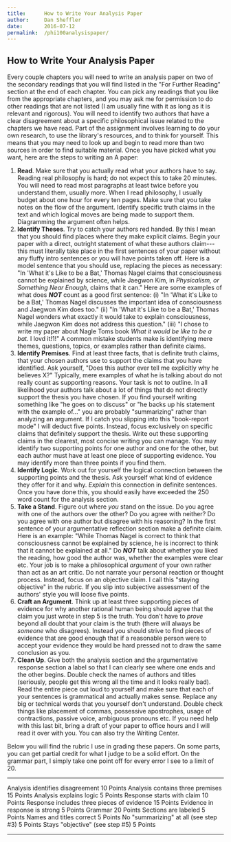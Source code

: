 ```yaml
---
title:      How to Write Your Analysis Paper
author:     Dan Sheffler
date:       2016-07-12
permalink:  /phi100analysispaper/
---
```



## How to Write Your Analysis Paper ##


Every couple chapters you will need to write an analysis paper on two of the secondary readings that you will find listed in the "For Further Reading" section at the end of each chapter.  You can pick any readings that you like from the appropriate chapters, and you may ask me for permission to do other readings that are not listed (I am usually fine with it as long as it is relevant and rigorous).  You will need to identify two authors that have a clear disagreement about a specific philosophical issue related to the chapters we have read.  Part of the assignment involves learning to do your own research, to use the library's resources, and to think for yourself.  This means that you may need to look up and begin to read more than two sources in order to find suitable material.  Once you have picked what you want, here are the steps to writing an A paper:

1. **Read**. Make sure that you actually read what your authors
   have to say.  Reading real philosophy is hard; do not expect
   this to take 20 minutes.  You will need to read most paragraphs
   at least twice before you understand them, usually more.  When I
   read philosophy, I usually budget about one hour for every ten
   pages.  Make sure that you take notes on the flow of the
   argument.  Identify specific truth claims in the text and which
   logical moves are being made to support them.  Diagramming the
   argument often helps.
2. **Identify Theses**.  Try to catch your authors red handed.  By
   this I mean that you should find places where they make explicit
   claims.  Begin your paper with a direct, outright statement of
   what these authors claim---this must literally take place in the
   first sentences of your paper without any fluffy intro sentences
   or you will have points taken off. Here is a model sentence that
   you should use, replacing the pieces as necessary: "In 'What
   it's Like to be a Bat,' Thomas Nagel claims that consciousness
   cannot be explained by science, while Jaegwon Kim, in
   *Physicalism, or Something Near Enough*, claims that it can."
   Here are some examples of what does ***NOT*** count as a good
   first sentence: (i) "In 'What it's Like to be a Bat,' Thomas
   Nagel discusses the important idea of consciousness and Jaegwon
   Kim does too." (ii) "In 'What it's Like to be a Bat,' Thomas
   Nagel wonders what exactly it would take to explain
   consciousness, while Jaegwon Kim does not address this
   question." (iii) "I chose to write my paper about Nagle Toms
   book *What it would be like to be a bat*. I lovd it!1!"  A
   common mistake students make is identifying mere themes,
   questions, topics, or examples rather than definite claims.
3. **Identify Premises**.  Find at least three facts, that is
   definite truth claims, that your chosen authors use to support
   the claims that you have identified.  Ask yourself, "Does this
   author ever tell me explicitly why he believes X?"  Typically,
   mere examples of what he is talking about do not really count as
   supporting reasons.  Your task is not to outline.  In all
   likelihood your authors talk about a lot of things that do not
   directly support the thesis you have chosen. If you find
   yourself writing something like "he goes on to discuss" or "he
   backs up his statement with the example of..." you are probably
   "summarizing" rather than analyzing an argument.  If I catch
   you slipping into this "book-report mode" I will deduct five
   points. Instead, focus exclusively on specific claims that
   definitely support the thesis.  Write out these supporting
   claims in the clearest, most concise writing you can manage. You
   may identify two supporting points for one author and one for
   the other, but each author must have at least one piece of
   supporting evidence.  You may identify more than three points if
   you find them.
4. **Identify Logic**.  Work out for yourself the logical
   connection between the supporting points and the thesis.  Ask
   yourself what kind of evidence they offer for it and why.
   *Explain* this connection in definite sentences.  Once you have
   done this, you should easily have exceeded the 250 word count
   for the analysis section.
5. **Take a Stand**.  Figure out where *you* stand on the issue. Do
   you agree with one of the authors over the other?  Do you agree
   with neither?  Do you agree with one author but disagree with
   his reasoning? In the first sentence of your argumentative
   reflection section make a definite claim.  Here is an example:
   "While Thomas Nagel is correct to think that consciousness
   cannot be explained by science, he is incorrect to think that it
   cannot be explained at all."  Do ***NOT*** talk about whether
   you liked the reading, how good the author was, whether the
   examples were clear etc. Your job is to make a philosophical
   *argument* of your own rather than act as an art critic.  Do not
   narrate your personal reaction or thought process.  Instead,
   focus on an objective claim.  I call this "staying objective" in
   the rubric.  If you slip into subjective assessment of the
   authors' style you will loose five points.
6. **Craft an Argument**.  Think up at least three supporting
   pieces of evidence for why another rational human being should
   agree that the claim you just wrote in step 5 is the truth.  You
   don't have to *prove* beyond all doubt that your claim is the
   truth (there will always be *someone* who disagrees).  Instead
   you should strive to find pieces of evidence that are good
   enough that if a reasonable person were to accept your evidence
   they would be hard pressed not to draw the same conclusion as
   you.
7. **Clean Up**.  Give both the analysis section and the
   argumentative response section a label so that I can clearly see
   where one ends and the other begins.  Double check the names of
   authors and titles (seriously, people get this wrong all the
   time and it looks really bad).  Read the entire piece out loud
   to yourself and make sure that each of your sentences is
   grammatical and actually makes sense.  Replace any big or
   technical words that you yourself don't understand.  Double
   check things like placement of commas, possessive apostrophes,
   usage of contractions, passive voice, ambiguous pronouns etc.
   If you need help with this last bit, bring a draft of your paper
   to office hours and I will read it over with you.  You can also
   try the Writing Center.


Below you will find the rubric I use in grading these papers.  On some parts, you can get partial credit for what I judge to be a solid effort.  On the grammar part, I simply take one point off for every error I see to a limit of 20.

--------------------------------------------------- -------------------
Analysis identifies disagreement                    10 Points
Analysis contains three premises                    15 Points
Analysis explains logic                             5 Points
Response starts with claim                          10 Points
Response includes three pieces of evidence          15 Points
Evidence in response is strong                      5 Points
Grammar                                             20 Points
Sections are labeled                                5 Points
Names and titles correct                            5 Points
No "summarizing" at all (see step #3)               5 Points
Stays "objective" (see step #5)                     5 Points
--------------------------------------------------- -------------------